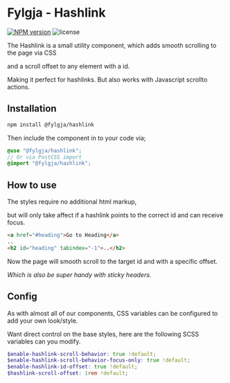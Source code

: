 # Fylgja - Hashlink

[![NPM version](https://img.shields.io/npm/v/@fylgja/hashlink)](https://www.npmjs.org/fylgja/hashlink)
![license](https://img.shields.io/github/license/fylgja/fylgja)

The Hashlink is a small utility component,
which adds smooth scrolling to the page via CSS

and a scroll offset to any element with a id.

Making it perfect for hashlinks.
But also works with Javascript scrollto actions.

## Installation

```bash
npm install @fylgja/hashlink
```

Then include the component in to your code via;

```scss
@use "@fylgja/hashlink";
// Or via PostCSS import
@import "@fylgja/hashlink";
```

## How to use

The styles require no additional html markup, 

but will only take affect if a hashlink points to the correct id and can receive focus.

```html
<a href="#heading">Go to Heading</a>
..
<h2 id="heading" tabindex="-1">..</h2>
```

Now the page will smooth scroll to the target id and with a specific offset.

_Which is also be super handy with sticky headers._

## Config

As with almost all of our components, CSS variables can be configured to add your own look/style.

Want direct control on the base styles, here are the following SCSS variables can you modify.

```scss
$enable-hashlink-scroll-behavior: true !default;
$enable-hashlink-scroll-behavior-focus-only: true !default;
$enable-hashlink-id-offset: true !default;
$hashlink-scroll-offset: 1rem !default;
```
